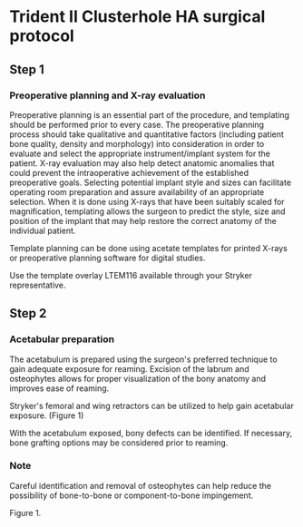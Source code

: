 

# Trident II Clusterhole HA surgical protocol

## Step 1

### Preoperative planning and X-ray evaluation

Preoperative planning is an essential part of the procedure, and templating should be performed prior to every case. The preoperative planning process should take qualitative and quantitative factors (including patient bone quality, density and morphology) into consideration in order to evaluate and select the appropriate instrument/implant system for the patient. X-ray evaluation may also help detect anatomic anomalies that could prevent the intraoperative achievement of the established preoperative goals. Selecting potential implant style and sizes can facilitate operating room preparation and assure availability of an appropriate selection. When it is done using X-rays that have been suitably scaled for magnification, templating allows the surgeon to predict the style, size and position of the implant that may help restore the correct anatomy of the individual patient.

Template planning can be done using acetate templates for printed X-rays or preoperative planning software for digital studies.

Use the template overlay LTEM116 available through your Stryker representative.

## Step 2

### Acetabular preparation

The acetabulum is prepared using the surgeon's preferred technique to gain adequate exposure for reaming. Excision of the labrum and osteophytes allows for proper visualization of the bony anatomy and improves ease of reaming.

Stryker's femoral and wing retractors can be utilized to help gain acetabular exposure. (Figure 1)

With the acetabulum exposed, bony defects can be identified. If necessary, bone grafting options may be considered prior to reaming.

### Note

Careful identification and removal of osteophytes can help reduce the possibility of bone-to-bone or component-to-bone impingement.

Figure 1.